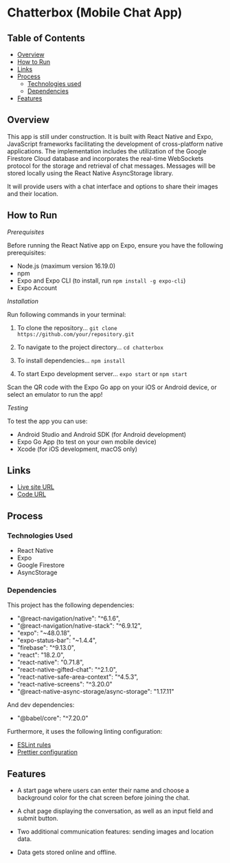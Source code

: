 # Chatterbox (Mobile Chat App)

## Table of Contents

- [Overview](#overview)
- [How to Run](#how-to-run)
- [Links](#links)
- [Process](#process)
  - [Technologies used](#technologies-used)
  - [Dependencies](#dependencies)
- [Features](#features)

## Overview

This app is still under construction. It is built with React Native and Expo, JavaScript frameworks facilitating the development of cross-platform native applications. The implementation includes the utilization of the Google Firestore Cloud database and incorporates the real-time WebSockets protocol for the storage and retrieval of chat messages. Messages will be stored locally using the React Native AsyncStorage library.

It will provide users with a chat interface and options to share their images and their location.

## How to Run

_Prerequisites_

Before running the React Native app on Expo, ensure you have the following prerequisites:

- Node.js (maximum version 16.19.0)
- npm
- Expo and Expo CLI (to install, run `npm install -g expo-cli`)
- Expo Account

_Installation_

Run following commands in your terminal:

1. To clone the repository...
   `git clone https://github.com/your/repository.git`

2. To navigate to the project directory...
   `cd chatterbox`

3. To install dependencies...
   `npm install`

4. To start Expo development server...
   `expo start` or `npm start`

Scan the QR code with the Expo Go app on your iOS or Android device, or select an emulator to run the app!

_Testing_

To test the app you can use:

- Android Studio and Android SDK (for Android development)
- Expo Go App (to test on your own mobile device)
- Xcode (for iOS development, macOS only)

## Links

- [Live site URL]()
- [Code URL](https://github.com/ElenaUJ/chatterbox)

## Process

### Technologies Used

- React Native
- Expo
- Google Firestore
- AsyncStorage

### Dependencies

This project has the following dependencies:

- "@react-navigation/native": "^6.1.6",
- "@react-navigation/native-stack": "^6.9.12",
- "expo": "~48.0.18",
- "expo-status-bar": "~1.4.4",
- "firebase": "^9.13.0",
- "react": "18.2.0",
- "react-native": "0.71.8",
- "react-native-gifted-chat": "^2.1.0",
- "react-native-safe-area-context": "^4.5.3",
- "react-native-screens": "^3.20.0"
- "@react-native-async-storage/async-storage": "1.17.11"

And dev dependencies:

- "@babel/core": "^7.20.0"

Furthermore, it uses the following linting configuration:

- [ESLint rules](https://github.com/mydea/simple-pokedex-app/blob/master/.eslintrc)
- [Prettier configuration](https://stackoverflow.com/questions/55430906/prettier-single-quote-for-javascript-and-json-double-quote-for-html-sass-and-c)

## Features

- A start page where users can enter their name and choose a background color for the chat screen before joining the chat.

- A chat page displaying the conversation, as well as an input field and submit button.

- Two additional communication features: sending images and location data.

- Data gets stored online and offline.
